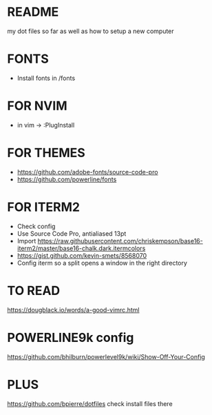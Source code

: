 # README #

my dot files so far as well as how to setup a new computer

# FONTS
- Install fonts in /fonts

# FOR NVIM
- in vim -> :PlugInstall

# FOR THEMES
- https://github.com/adobe-fonts/source-code-pro
- https://github.com/powerline/fonts

# FOR ITERM2
- Check config
- Use Source Code Pro, antialiased 13pt
- Import https://raw.githubusercontent.com/chriskempson/base16-iterm2/master/base16-chalk.dark.itermcolors
- https://gist.github.com/kevin-smets/8568070
- Config iterm so a split opens a window in the right directory

# TO READ
https://dougblack.io/words/a-good-vimrc.html

# POWERLINE9k config
https://github.com/bhilburn/powerlevel9k/wiki/Show-Off-Your-Config

# PLUS
https://github.com/bpierre/dotfiles check install files there
